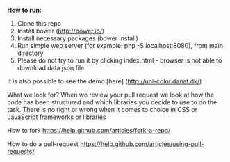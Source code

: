**How to run:**

1. Clone this repo
2. Install bower (http://bower.io/)
3. Install necessary packages (bower install)
4. Run simple web server (for example: php -S localhost:8080), from main directory
5. Please do not try to run it by clicking index.html - browser is not able to download data.json file

It is also possible to see the demo [here] (http://uni-color.danat.dk/)

What we look for?
When we review your pull request we look at how the code has been structured and which libraries you decide to use to do the task. There is no right or wrong when it comes to choice in CSS or JavaScript frameworks or libraries

How to fork
https://help.github.com/articles/fork-a-repo/ 

How to do a pull-request
https://help.github.com/articles/using-pull-requests/


